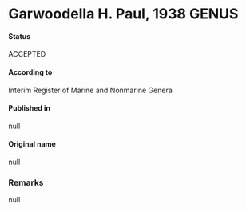 # Garwoodella H. Paul, 1938 GENUS

#### Status
ACCEPTED

#### According to
Interim Register of Marine and Nonmarine Genera

#### Published in
null

#### Original name
null

### Remarks
null